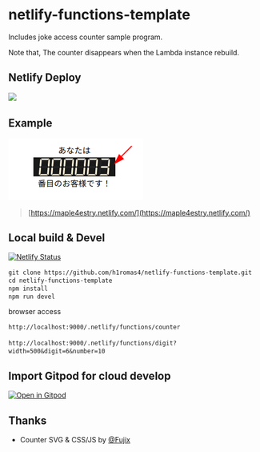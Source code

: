 # netlify-functions-template

Includes joke access counter sample program.

Note that, The counter disappears when the Lambda instance rebuild.

## Netlify Deploy

[![](https://www.netlify.com/img/deploy/button.svg)](https://app.netlify.com/start/deploy?repository=https://github.com/h1romas4/netlify-functions-template)

## Example

![](https://raw.githubusercontent.com/h1romas4/netlify-functions-template/master/assets/2020-03-30_01-19.png)

> [https://maple4estry.netlify.com/](https://maple4estry.netlify.com/)

## Local build & Devel

[![Netlify Status](https://api.netlify.com/api/v1/badges/ace22b90-5f18-4681-89d0-dfa40207706a/deploy-status)](https://app.netlify.com/sites/sample-counter/deploys)

```
git clone https://github.com/h1romas4/netlify-functions-template.git
cd netlify-functions-template
npm install
npm run devel
```

browser access

```
http://localhost:9000/.netlify/functions/counter

http://localhost:9000/.netlify/functions/digit?width=500&digit=6&number=10
```

## Import Gitpod for cloud develop

[![Open in Gitpod](https://gitpod.io/button/open-in-gitpod.svg)](https://gitpod.io/#https://github.com/h1romas4/netlify-functions-template)

## Thanks

* Counter SVG & CSS/JS by [@Fujix](https://github.com/Fujix1)
